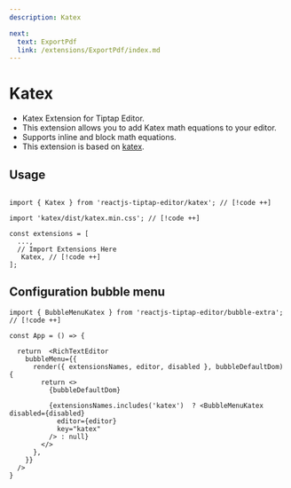 ```yaml
---
description: Katex

next:
  text: ExportPdf
  link: /extensions/ExportPdf/index.md
---
```


# Katex

- Katex Extension for Tiptap Editor.
- This extension allows you to add Katex math equations to your editor.
- Supports inline and block math equations.
- This extension is based on [katex](https://katex.org/).

## Usage

```tsx

import { Katex } from 'reactjs-tiptap-editor/katex'; // [!code ++]

import 'katex/dist/katex.min.css'; // [!code ++]

const extensions = [
  ...,
  // Import Extensions Here
   Katex, // [!code ++]
];
```

## Configuration bubble menu

```tsx
import { BubbleMenuKatex } from 'reactjs-tiptap-editor/bubble-extra'; // [!code ++]

const App = () => {

  return  <RichTextEditor
    bubbleMenu={{
      render({ extensionsNames, editor, disabled }, bubbleDefaultDom) {
        return <>
          {bubbleDefaultDom}

          {extensionsNames.includes('katex')  ? <BubbleMenuKatex disabled={disabled}
            editor={editor}
            key="katex"
          /> : null}
        </>
      },
    }}
  />
}
```
